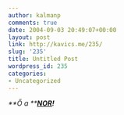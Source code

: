 ```yaml
---
author: kalmanp
comments: true
date: 2004-09-03 20:49:07+00:00
layout: post
link: http://kavics.me/235/
slug: '235'
title: Untitled Post
wordpress_id: 235
categories:
- Uncategorized
---
```


_**Ő a **_[_**NOR**_](http://www.geocaching.hu/userimages/125020072003nor.jpg)_**!**_
